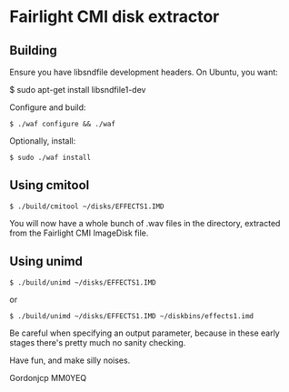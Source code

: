 Fairlight CMI disk extractor
============================


Building
--------

Ensure you have libsndfile development headers.  On Ubuntu, you want:

  $ sudo apt-get install libsndfile1-dev

Configure and build:

    $ ./waf configure && ./waf
  
Optionally, install:

    $ sudo ./waf install

Using cmitool
-------------

    $ ./build/cmitool ~/disks/EFFECTS1.IMD

You will now have a whole bunch of .wav files in the directory, extracted
from the Fairlight CMI ImageDisk file.

Using unimd
-----------

    $ ./build/unimd ~/disks/EFFECTS1.IMD
  
or

    $ ./build/unimd ~/disks/EFFECTS1.IMD ~/diskbins/effects1.imd
  
Be careful when specifying an output parameter, because in these early stages
there's pretty much no sanity checking.

Have fun, and make silly noises.

Gordonjcp MM0YEQ
